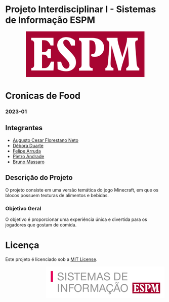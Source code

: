 # Projeto Interdisciplinar I - Sistemas de Informação ESPM

<p align="center">
    <a href="https://www.espm.br/cursos-de-graduacao/sistemas-de-informacao/"><img src="https://raw.githubusercontent.com/tech-espm/misc-template/main/logo.png" alt="Sistemas de Informação ESPM" style="width: 375px;"/></a>
</p>

# Cronicas de Food

### 2023-01

## Integrantes
- [Augusto Cesar Florestano Neto](https://github.com/Augusto-Florestano)
- [Débora Duarte](https://github.com/duartedebis)
- [Felipe Arruda](https://github.com/FelipeBotelho94)
- [Pietro Andrade](https://github.com/Pepegna)
- [Bruno Massaro](https://github.com/brunomassaro10)

## Descrição do Projeto

O projeto consiste em uma versão temática do jogo Minecraft, em que os blocos possuem texturas de alimentos e bebidas.

### Objetivo Geral

O objetivo é proporcionar uma experiência única e divertida para os jogadores que gostam de comida.

# Licença

Este projeto é licenciado sob a [MIT License](https://github.com/duartedebis/cronicas-de-food/blob/main/LICENSE).

<p align="right">
    <a href="https://www.espm.br/cursos-de-graduacao/sistemas-de-informacao/"><img src="https://raw.githubusercontent.com/tech-espm/misc-template/main/logo-si-512.png" alt="Sistemas de Informação ESPM" style="width: 375px;"/></a>
</p>
